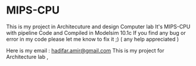 MIPS-CPU
========
This is my project in Architecuture and design Computer lab 
It's MIPS-CPU with pipeline
Code and Compiled in Modelsim 10.1c
If you find any bug or error in my code please let me know to fix it ;)
( any help appreciated )

Here is my email : hadifar.amir@gmail.com
This is my project for Architecture lab , 
